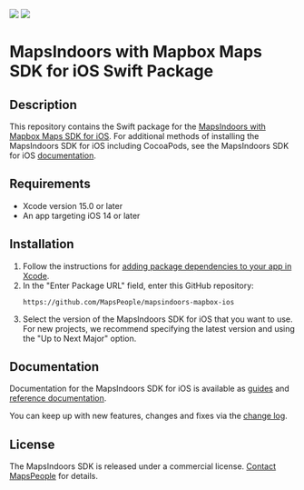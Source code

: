 [![](https://img.shields.io/endpoint?url=https%3A%2F%2Fswiftpackageindex.com%2Fapi%2Fpackages%2FMapsPeople%2Fmapsindoors-mapbox-ios%2Fbadge%3Ftype%3Dswift-versions)](https://swiftpackageindex.com/MapsPeople/mapsindoors-mapbox-ios)
[![](https://img.shields.io/endpoint?url=https%3A%2F%2Fswiftpackageindex.com%2Fapi%2Fpackages%2FMapsPeople%2Fmapsindoors-mapbox-ios%2Fbadge%3Ftype%3Dplatforms)](https://swiftpackageindex.com/MapsPeople/mapsindoors-mapbox-ios)

# MapsIndoors with Mapbox Maps SDK for iOS Swift Package

## Description

This repository contains the Swift package for the [MapsIndoors with Mapbox Maps SDK for iOS](https://docs.mapsindoors.com/sdks-and-frameworks/ios/getting-started). For additional methods of installing the MapsIndoors SDK for iOS including CocoaPods, see the MapsIndoors SDK for iOS [documentation](https://docs.mapsindoors.com/sdks-and-frameworks/ios/getting-started/create-a-new-project).


## Requirements

* Xcode version 15.0 or later
* An app targeting iOS 14 or later


## Installation

1. Follow the instructions for [adding package dependencies to your app in Xcode](https://developer.apple.com/documentation/xcode/adding-package-dependencies-to-your-app).
1. In the "Enter Package URL" field, enter this GitHub repository:
    ```
    https://github.com/MapsPeople/mapsindoors-mapbox-ios
    ```
1. Select the version of the MapsIndoors SDK for iOS that you want to use. For new projects, we recommend specifying the latest version and using the "Up to Next Major" option.


## Documentation

Documentation for the MapsIndoors SDK for iOS is available as [guides](https://docs.mapsindoors.com/sdks-and-frameworks/ios/getting-started) and [reference documentation](https://docs.mapsindoors.com/reference-docs/ios-sdk).

You can keep up with new features, changes and fixes via the [change log](https://docs.mapsindoors.com/other-docs/changelog/ios-sdk/v4).


## License

The MapsIndoors SDK is released under a commercial license. [Contact MapsPeople](https://www.mapspeople.com/contact) for details.
